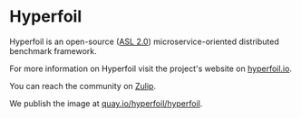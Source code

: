 # Hyperfoil

Hyperfoil is an open-source ([ASL 2.0](https://raw.githubusercontent.com/Hyperfoil/Hyperfoil/master/LICENSE)) microservice-oriented distributed benchmark framework.

For more information on Hyperfoil visit the project's website on [hyperfoil.io](https://hyperfoil.io).

You can reach the community on [Zulip](http://hyperfoil.zulipchat.com).

We publish the image at [quay.io/hyperfoil/hyperfoil](https://quay.io/repository/hyperfoil/hyperfoil?tab=tags).
